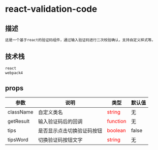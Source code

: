 # react-validation-code

## 描述

```bash
这是一个基于react的验证码组件，通过输入验证码进行二次校验确认，支持自定义样式等。
```

## 技术栈

```bash
react
webpack4
```

## props

| 参数      | 说明                       | 类型                             | 默认值 |
| --------- | -------------------------- | -------------------------------- | ------ |
| className | 自定义类名                 | <font color=red >string</font>   | 无     |
| getResult | 输入验证码后的回调         | <font color=red >function</font> | 无     |
| tips      | 是否显示点击切换验证码按钮 | <font color=red >boolean</font>  | false  |
| tipsWord  | 切换验证码按钮文字         | <font color=red >string</font>   | 无     |
